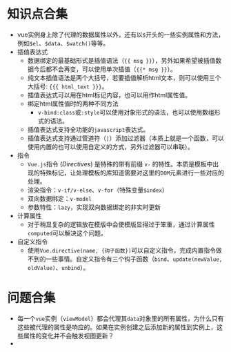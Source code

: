 # 知识点合集

+ vue实例身上除了代理的数据属性以外，还有以`$`开头的一些实例属性和方法，例如`$el`、`$data`、`$watch()`等等。
+ 插值表达式
  + 数据绑定的最基础形式是插值语法（`{{ msg }}`），另外如果希望被插值数据今后都不会再变，可以使用单次插值（`{{* msg }}`）。
  + 纯文本插值语法是两个大括号，若要插值解析html文本，则可以使用三个大括号: `{{{ html_text }}}`。
  + 插值表达式可以用在html标记内容，也可以用作html属性值。
  + 绑定html属性值时的两种不同方法
    + `v-bind:class`或`:style`可以使用对象形式的语法，也可以使用数组形式的语法。
  + 插值表达式支持全功能的`javascript`表达式。
  + 插值表达式支持通过管道符（`|`）添加过滤器（本质上就是一个函数，可以使用内置的也可以使用自定义的方式，另外过滤器可以串联）。
+ 指令
  + `Vue.js`指令 (*Directives*) 是特殊的带有前缀 `v-` 的特性。本质是模板中出现的特殊标记，让处理模板的库知道需要对这里的`DOM`元素进行一些对应的处理。
  + 渲染指令：`v-if/v-else`、`v-for`（特殊变量`$index`）
  + 双向数据绑定：`v-model`
  + 参数特性：`lazy`，实现双向数据绑定的非实时更新
+ 计算属性
  + 对于稍显复杂的逻辑放在模版中会使模版显得过于笨重，通过计算属性`computed`可以解决这个问题。
+ 自定义指令
  + 使用`Vue.directive(name, {钩子函数})`可以自定义指令，完成内置指令做不到的一些事情。自定义指令有三个钩子函数（`bind`、`update(newValue, oldValue)`、`unbind`）。

# 问题合集

+ 每一个`vue`实例（`viewModel`）都会代理其`data`对象里的所有属性，为什么只有这些被代理的属性是响应的。如果在实例创建之后添加新的属性到实例上，这些属性的变化并不会触发视图更新？
+ 
